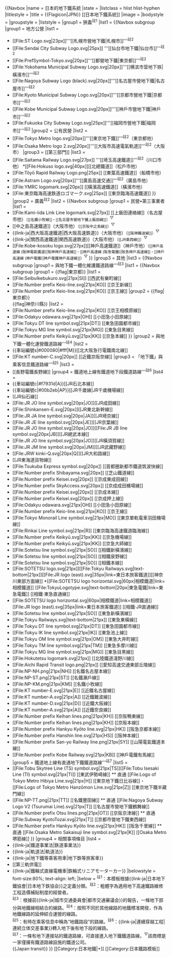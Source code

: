 {{Navbox
|name = 日本的地下鐵系統
|state =
|listclass = hlist hlist-hyphen
|titlestyle =
|title = {{Flagicon|JPN}} [[日本地下鐵系統]]
|image =
|bodystyle =
|groupstyle =
|liststyle =
|group1 = 狹義<sup>註1</sup>
|list1 = {{Navbox subgroup
 |group1 = 地方公營
 |list1 = 
* [[File:ST Logo.svg|23px]]'''[[札幌市營地下鐵|札幌市]]'''<sup>註2</sup>
* [[File:Sendai City Subway Logo.svg|25px]] '''[[仙台市地下鐵|仙台市]]'''<sup>註2</sup>
* [[File:PrefSymbol-Tokyo.svg|20px]]'''[[都營地下鐵|東京都]]'''<sup>註2</sup>
* [[File:Yokohama Municipal Subway Logo.svg|20px]]'''[[横滨市营地下铁|橫濱市]]'''<sup>註2</sup>
* [[File:Nagoya Subway Logo (black).svg|20px]]'''[[名古屋市營地下鐵|名古屋市]]'''<sup>註2</sup>
* [[File:Kyoto Municipal Subway Logo.svg|20px]]'''[[京都市營地下鐵|京都市]]'''<sup>註2</sup>
* [[File:Kobe Municipal Subway Logo.svg|20px]]'''[[神戶市營地下鐵|神戶市]]'''<sup>註2</sup>
* [[File:Fukuoka City Subway Logo.svg|25px]]'''[[福岡市營地下鐵|福岡市]]'''<sup>註2</sup>
 |group2 = 公有民營
 |list2  = 
* [[File:Tokyo Metro logo.svg|20px]]'''[[東京地下鐵]]'''<sup>註2</sup>（東京都他）
* [[File:Osaka Metro logo 2.svg|20px]]'''[[大阪市高速電氣軌道]]'''<sup>註2</sup>（大阪市）
 |group3 = [[第三部門]]
 |list3  = 
* [[File:Saitama Railway Logo.svg|27px]] '''[[埼玉高速鐵道]]'''<sup>註2</sup>（川口市他）
*[[File:Hokuso logo.svg|40px]][[北總鐵道]]（松戶市他）
* [[File:Tōyō Rapid Railway Logo.png|25px]] [[東葉高速鐵道]]（船橋市他）
* [[File:Astram Logo.svg|20px]]'''[[廣島高速交通]]'''<sup>註2</sup>（廣島市他）
* [[File:YMRC logomark.svg|20px]] [[橫濱高速鐵道]]（橫濱市他）
* [[File:東京臨海高速鉄道ロゴマーク.svg|25px]] [[東京臨海高速鐵道]]
 }}
|group2 = 廣義<sup>註2</sup>
|list2 = {{Navbox subgroup
 |group1 = 民營•第三事業者
 |list1  = 
* [[File:Kami-iida Link Line logomark.svg|27px]] [[上飯田連絡線]]（名古屋市他）<small>〔[[名鐵小牧線]]・[[名古屋市營地下鐵上飯田線]]〕</small><sup>▽</sup>
* [[中之島高速鐵道]]（大阪市他）<small>〔[[京阪中之島線]]〕</small><sup>▽</sup>
* {{link-ja|西大阪高速鐵道|西大阪高速鉄道}}（大阪市他）<small>〔[[阪神難波線]]〕</small><sup>▽</sup>
* {{link-ja|關西高速鐵道|関西高速鉄道}}（大阪市他）<small>〔[[JR東西線]]〕</small><sup>▽</sup>
* [[File:Kobe-kosoku logo.svg|27px]][[神戶高速鐵道]]（神戶市他）<small>〔[[神戶高速線 (阪神電氣鐵道)|阪神神戶高速線]]・[[神戶高速線 (阪急電鐵)|阪急神戶高速線]]・[[神戶高速線 (神戶電鐵)|神戶電鐵神戶高速線]]〕</small><sup>▽</sup>
 }}
|group3 = 其他
|list3 = {{Navbox subgroup
 |group1 = 與地下鐵一體化維護鐵道路線'''<sup>註3</sup>
 |list1 =  {{Navbox subgroup
  |group1 = {{flag|東京都}}
  |list1 =  
* [[File:SeibuIkebukuro.svg|21px|SI]] [[西武有樂町線]]
* [[File:Number prefix Keio-line.svg|21px|KO]] [[京王新線]]
* [[File:Number prefix Keio-line.svg|21px|KO]] [[京王線]]
  |group2 = {{flag|東京都}}<br />{{flag|神奈川縣}}
  |list2 =  
* [[File:Number prefix Keio-line.svg|21px|KO]] [[京王相模原線]]
* [[File:Odakyu odawara.svg|21px|OH]] [[小田急小田原線]]
* [[File:Tokyu DT line symbol.svg|21px|DT]] [[東急田園都市線]]
* [[File:Tokyu MG line symbol.svg|21px|MG]] [[東急目黑線]]
* [[File:Number prefix Keikyū.svg|21px|KK]] [[京急本線]]
  }}
 |group2 = 與地下鐵一體化運營鐵道路線'''<sup>註4</sup>
 |list2 =  
*  {{車站編號s|#000080|#fff|M}}[[北大阪急行電鐵南北線]]
* [[File:KT number-C.svg|20px]] [[近鐵京阪奈線]]
 |group3 = 「地下鐵」與乘客信息鐵道路線'''<sup>註5</sup>
 |list3 =  
* [[長野電鐵長野線]]
 |group4 = 鐵道地上線有鐵道地下段鐵道路線'''<sup>註6</sup>
 |list4 =  
* {{車站編號c|#f7931d|A}}[[JR石北本線]]
* {{車站編號c|#00b2eb|AP}}[[JR千歲線|JR千歲機場線]]
* [[JR仙石線]]
* [[File:JR JO line symbol.svg|20px|JO]][[JR成田線]]
* [[File:Shinkansen-E.svg|20px]][[JR東北新幹線]]
* [[File:JR JA line symbol.svg|20px|JA]][[JR埼京線]]
* [[File:JR JE line symbol.svg|20px|JE]][[JR京葉線]]
* [[File:JR JO line symbol.svg|20px|JO]][[File:JR JB line symbol.svg|20px|JB]][[JR總武本線]]
* [[File:JR JO line symbol.svg|20px|JO]][[JR橫須賀線]]
* [[File:JR JM line symbol.svg|20px|JM]][[JR武藏野線]]
* [[File:JRW kinki-Q.svg|20px|Q]][[JR大和路線]]
* [[JR東海道貨物線]]
* [[File:Tsukuba Express symbol.svg|20px]] [[首都圈新都市鐵道筑波快線]]
* [[File:Number prefix Shibayama.svg|20px]] [[芝山鐵道線]]
* [[File:Number prefix Keisei.svg|20px]] [[京成東成田線]]
* [[File:Number prefix SkyAccess.svg|20px]] [[京成成田機場線]]
* [[File:Number prefix Keisei.svg|20px]] [[京成本線]]
* [[File:Number prefix Keisei.svg|20px]] [[京成押上線]]
* [[File:Odakyu odawara.svg|21px|OH]] [[小田急小田原線]]
* [[File:Number prefix Keio-line.svg|21px|KO]] [[京王線]]
* [[File:Tokyo Monorail Line symbol.svg|21px|MO]] [[東京單軌電車羽田機場線]]
* [[File:Rinkai Line symbol.svg|21px|R]] [[東京臨海高速鐵道臨海線]]
* [[File:Number prefix Keikyū.svg|21px|KK]] [[京急機場線]]
* [[File:Number prefix Keikyū.svg|21px|KK]] [[京急大師線]]
* [[File:Sotetsu line symbol.svg|21px|SO]] [[相鐵新橫濱線]]
* [[File:Sotetsu line symbol.svg|21px|SO]] [[相鐵泉野線]]
* [[File:Sotetsu line symbol.svg|21px|SO]] [[相鐵本線]]
* [[File:SOTETSU logo.svg|21px]][[File:Tokyu Railways.svg|text-bottom|21px]][[File:JR logo (east).svg|35px|link=東日本旅客鐵道]][[神奈川東部方面線]]
*[[File:SOTETSU logo horizontal.svg|60px|相模鐵道|link=相模鐵道]] [[File:TokyuLogotype.svg|text-bottom|20px|東急電鐵|link=東急電鐵]] [[相鐵·東急直通線]]
* [[File:SOTETSU logo horizontal.svg|60px|相模鐵道|link=相模鐵道]] [[File:JR logo (east).svg|35px|link=東日本旅客鐵道]] [[相鐵·JR直通線]]
* [[File:Sotetsu line symbol.svg|21px|SO]] [[東急新橫濱線]]
* [[File:Tokyu Railways.svg|text-bottom|21px]] [[東急東橫線]]
* [[File:Tokyu DT line symbol.svg|21px|DT]] [[東急田園都市線]]
* [[File:Tokyu IK line symbol.svg|21px|IK]] [[東急池上線]]
* [[File:Tokyu OM line symbol.svg|21px|OM]] [[東急大井町線]]
* [[File:Tokyu TM line symbol.svg|21px|TM]] [[東急多摩川線]]
* [[File:Tokyu MG line symbol.svg|21px|MG]] [[東急目黑線]]
* [[File:Hokutetsu logomark.svg|21px]] [[北陸鐵道淺野川線]]
* [[File:Aichi Rapid Transit logo.png|21px]] [[愛知高速交通東部丘陵線]]
* [[File:NP-NH.png|21px|NH]] [[名鐵名古屋本線]]
* [[File:NP-ST.png|21px|ST]] [[名鐵瀨戶線]]
* [[File:NP-KM.png|21px|KM]] [[名鐵小牧線]]
* [[File:KT number-E.svg|21px|E]] [[近鐵名古屋線]]
* [[File:KT number-A.svg|21px|A]] [[近鐵難波線]]
* [[File:KT number-D.svg|21px|D]] [[近鐵大阪線]]
* [[File:KT number-A.svg|21px|A]] [[近鐵奈良線]]
* [[File:Number prefix Keihan lines.png|21px|KH]] [[京阪鴨東線]]
* [[File:Number prefix Keihan lines.png|21px|KH]] [[京阪本線]]
* [[File:Number prefix Hankyu Kyōto line.svg|21px|HK]] [[阪急京都本線]]
* [[File:Number prefix Hanshin line.svg|21px|HS]] [[阪神本線]]
* [[File:Number prefix San-yo Railway line.png|21px|SY]] [[山陽電氣鐵道本線]]
* [[File:Number prefix Kobe Railway.svg|21px|KB]] [[神戶電鐵有馬線]]
 |group5 = 鐵道地上線有直通地下鐵鐵道路線'''<sup>註7</sup>
 |list5 =  
* [[File:Tobu Skytree Line (TS) symbol.svg|21px|TS]][[File:Tobu Isesaki Line (TI) symbol.svg|21px|TI]] [[東武伊勢崎線]]
** 直通 [[File:Logo of Tokyo Metro Hibiya Line.svg|21px|H]] [[東京地下鐵日比谷線]]・[[File:Logo of Tokyo Metro Hanzōmon Line.svg|21px|Z]] [[東京地下鐵半藏門線]]
* [[File:NP-TT.png|21px|TT]] [[名鐵豐田線]]
** 直通 [[File:Nagoya Subway Logo V2 (Tsurumai Line).svg|21px|T]] [[名古屋市營地下鐵鶴舞線]]
* [[File:Number prefix Otsu lines.png|21px|OT]] [[京阪京津線]]
** 直通 [[File:Subway KyotoTozai.svg|21px|T]] [[京都市營地下鐵東西線]]
* [[File:Number prefix Hankyu Kyōto line.svg|21px|HK]] [[阪急千里線]]
** 直通 [[File:Osaka Metro Sakaisuji line symbol.svg|21px|K]] [[Osaka Metro堺筋線]]
 }}
|group4 = 相關事項條目
|list4 =
* {{link-ja|鐵道事業法|鉄道事業法}}
* {{link-ja|軌道法|軌道法}}
* {{link-ja|地下鐵等乘客用車|地下鉄等旅客車}}
* [[第三軌供電]]
* {{link-ja|鐵輪式直線電機車|鉄輪式リニアモーターカー}}
|belowstyle = font-size:80%; text-align: left;
|below = <sup>註1</sup>：本模板根據{{link-ja|日本地下鐵協會|日本地下鉄協会}}之定義分類。<sup>註2</sup>：粗體字為適用地下高速鐵路維修工程造價補貼制度的經營者。<br /><sup>註3</sup>：根據前{{link-ja|城市交通委員會|都市交通審議会}}的報告，一條地下部分與地鐵線相結合的線路。<sup>註4</sup>：按照不同於其他線路的地鐵標准開發，作為地鐵線路的延伸綜合運營的線路。<br /><sup>註5</sup>：有時在乘客信息中稱為“地鐵路段”的路線。<sup>註6</sup>：{{link-ja|連續穿越工程|連続立体交差事業}}轉入地下後有地下段的線路。<br /><sup>註7</sup>：一條有地下連接站的鐵道路線，可直接進入地下鐵鐵道路線。<sup>▽</sup>該商標是一家僅擁有鐵道路線設施的鐵道公司。<br />{{Japan transit}}
}}<noinclude>
[[Category:日本地鐵|+]]
[[Category:日本鐵路模板]]
</noinclude>